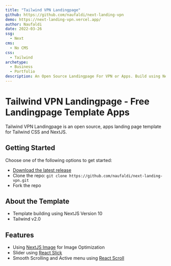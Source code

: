 ```yaml
---
title: "Tailwind VPN Landingpage"
github: https://github.com/naufaldi/next-landing-vpn
demo: https://next-landing-vpn.vercel.app/
author: Naufaldi
date: 2022-03-26
ssg:
  - Next
cms:
  - No CMS
css:
  - Tailwind
archetype:
  - Business
  - Portfolio
description: An Open Source Landingpage For VPN or Apps. Build using NextJS 10 and Tailwind v2.0
---
```


# Tailwind VPN Landingpage - Free Landingpage Template Apps

Tailwind VPN Landingpage is an open source, apps landing page template for Tailwind CSS and NextJS.

## Getting Started

Choose one of the following options to get started:

- [Download the latest release](https://github.com/naufaldi/next-landing-vpn/archive/main.zip)
- Clone the repo: `git clone https://github.com/naufaldi/next-landing-vpn.git`
- Fork the repo

## About the Template

- Template building using NextJS Version 10
- Tailwind v2.0

## Features

* Using [NextJS Image](https://nextjs.org/docs/api-reference/next/image) for Image Optimization
* Slider using [React Slick](https://react-slick.neostack.com/docs/api)
* Smooth Scrolling and Active menu using [React Scroll](https://www.npmjs.com/package/react-scroll)
